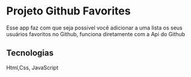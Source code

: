 <h1>Projeto Github Favorites</h1>
<p>Esse app faz com que seja possivel você adicionar a uma lista os seus usuários favoritos no Github, funciona diretamente com a Api do Github</p>

## Tecnologias 
Html,Css, JavaScript
